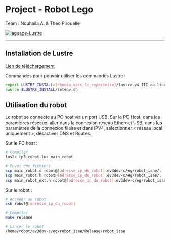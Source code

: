 # Project - Robot Lego

Team : Nouhaila A. & Théo Pirouelle

<a href="https://www.lustre.org/download/">
  <img src="https://img.shields.io/badge/language-Lustre-f90?style=flat-square" alt="laguage-Lustre" />
</a>

---

## Installation de Lustre


[Lien de téléchargement](https://www-verimag.imag.fr/DIST-TOOLS/SYNCHRONE/lustre-v4/distrib/index.html)

Commandes pour pouvoir utiliser les commandes Lustre :

```sh
export LUSTRE_INSTALL=[chemin_vers_le_repertoire]/lustre-v4-III-ea-linux64/
source $LUSTRE_INSTALL/setenv.sh
```

## Utilisation du robot

Le robot se connecte au PC host via un port USB.
Sur le PC Host, dans les paramètres réseaux, aller dans la connexion réseau Ethernet USB, dans les paramètres de la connexion filaire et dans IPV4, sélectionner « réseau local uniquement », désactiver DNS et Routes.

Sur le PC host :

```sh
# Compiler
lus2c tp3_robot.lus main_robot

# Envoi des fichiers
scp main_robot.c robot@[adresse_ip_du_robot]:ev3dev-c/eg/robot_isae/.
scp main_robot.h robot@[adresse_ip_du_robot]:ev3dev-c/eg/robot_isae/.
scp main_robot_ext.h robot@[adresse_ip_du_robot]:ev3dev-c/eg/robot_isae/.
```

Sur le robot :

```sh
# Accéder au robot
ssh robot@[adresse_ip_du_robot]

# Compiler
make release

# Lancer le robot
/home/robot/ev3dev-c/eg/robot_isae/Release/robot_isae
```
